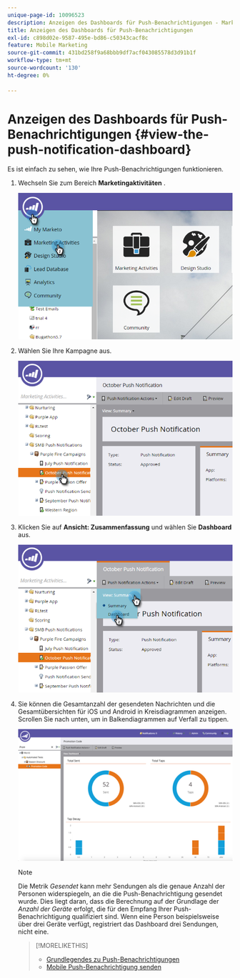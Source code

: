 ```yaml
---
unique-page-id: 10096523
description: Anzeigen des Dashboards für Push-Benachrichtigungen - Marketo-Dokumente - Produktdokumentation
title: Anzeigen des Dashboards für Push-Benachrichtigungen
exl-id: c898d02e-9587-495e-bd86-c50343cacf8c
feature: Mobile Marketing
source-git-commit: 431bd258f9a68bbb9df7acf043085578d3d91b1f
workflow-type: tm+mt
source-wordcount: '130'
ht-degree: 0%

---
```


# Anzeigen des Dashboards für Push-Benachrichtigungen {#view-the-push-notification-dashboard}

Es ist einfach zu sehen, wie Ihre Push-Benachrichtigungen funktionieren.

1. Wechseln Sie zum Bereich **Marketingaktivitäten** .

   ![](assets/image2015-12-11-12-3a57-3a48.png)

1. Wählen Sie Ihre Kampagne aus.

   ![](assets/image2015-12-11-13-3a1-3a56.png)

1. Klicken Sie auf **Ansicht: Zusammenfassung** und wählen Sie **Dashboard** aus.

   ![](assets/image2015-12-11-13-3a4-3a23.png)

1. Sie können die Gesamtanzahl der gesendeten Nachrichten und die Gesamtübersichten für iOS und Android in Kreisdiagrammen anzeigen. Scrollen Sie nach unten, um in Balkendiagrammen auf Verfall zu tippen.

   ![](assets/image2015-12-15-15-3a23-3a47.png)

   >[!NOTE]
   >
   >Die Metrik _Gesendet_ kann mehr Sendungen als die genaue Anzahl der Personen widerspiegeln, an die die Push-Benachrichtigung gesendet wurde. Dies liegt daran, dass die Berechnung auf der Grundlage der *Anzahl der Geräte* erfolgt, die für den Empfang Ihrer Push-Benachrichtigung qualifiziert sind. Wenn eine Person beispielsweise über drei Geräte verfügt, registriert das Dashboard drei Sendungen, nicht eine.

   >[!MORELIKETHIS]
   >
   >* [Grundlegendes zu Push-Benachrichtigungen](/help/marketo/product-docs/mobile-marketing/push-notifications/understanding-push-notifications.md)
   >* [Mobile Push-Benachrichtigung senden](/help/marketo/product-docs/mobile-marketing/push-notifications/send-a-mobile-push-notification.md)

